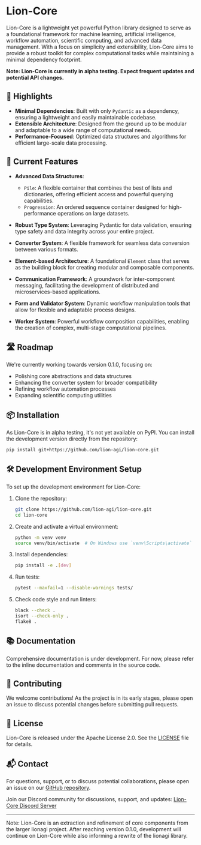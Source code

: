 # Lion-Core

Lion-Core is a lightweight yet powerful Python library designed to serve as a foundational framework for machine learning, artificial intelligence, workflow automation, scientific computing, and advanced data management. With a focus on simplicity and extensibility, Lion-Core aims to provide a robust toolkit for complex computational tasks while maintaining a minimal dependency footprint.

**Note: Lion-Core is currently in alpha testing. Expect frequent updates and potential API changes.**

## 🌟 Highlights

- **Minimal Dependencies**: Built with only `Pydantic` as a dependency, ensuring a lightweight and easily maintainable codebase.
- **Extensible Architecture**: Designed from the ground up to be modular and adaptable to a wide range of computational needs.
- **Performance-Focused**: Optimized data structures and algorithms for efficient large-scale data processing.

## 🚀 Current Features

- **Advanced Data Structures**:
  - `Pile`: A flexible container that combines the best of lists and dictionaries, offering efficient access and powerful querying capabilities.
  - `Progression`: An ordered sequence container designed for high-performance operations on large datasets.

- **Robust Type System**: Leveraging Pydantic for data validation, ensuring type safety and data integrity across your entire project.

- **Converter System**: A flexible framework for seamless data conversion between various formats.

- **Element-based Architecture**: A foundational `Element` class that serves as the building block for creating modular and composable components.

- **Communication Framework**: A groundwork for inter-component messaging, facilitating the development of distributed and microservices-based applications.

- **Form and Validator System**: Dynamic workflow manipulation tools that allow for flexible and adaptable process designs.

- **Worker System**: Powerful workflow composition capabilities, enabling the creation of complex, multi-stage computational pipelines.

## 🛣️ Roadmap

We're currently working towards version 0.1.0, focusing on:

- Polishing core abstractions and data structures
- Enhancing the converter system for broader compatibility
- Refining workflow automation processes
- Expanding scientific computing utilities

## 📦 Installation

As Lion-Core is in alpha testing, it's not yet available on PyPI. You can install the development version directly from the repository:

```bash
pip install git+https://github.com/lion-agi/lion-core.git
```

## 🛠️ Development Environment Setup

To set up the development environment for Lion-Core:

1. Clone the repository:
    ```bash
    git clone https://github.com/lion-agi/lion-core.git
    cd lion-core
    ```

2. Create and activate a virtual environment:
    ```bash
    python -m venv venv
    source venv/bin/activate  # On Windows use `venv\Scripts\activate`
    ```

3. Install dependencies:
    ```bash
    pip install -e .[dev]
    ```

4. Run tests:
    ```bash
    pytest --maxfail=1 --disable-warnings tests/
    ```

5. Check code style and run linters:
    ```bash
    black --check .
    isort --check-only .
    flake8 .
    ```

## 📚 Documentation

Comprehensive documentation is under development. For now, please refer to the inline documentation and comments in the source code.

## 🤝 Contributing

We welcome contributions! As the project is in its early stages, please open an issue to discuss potential changes before submitting pull requests.

## 📄 License

Lion-Core is released under the Apache License 2.0. See the [LICENSE](LICENSE) file for details.

## 📬 Contact

For questions, support, or to discuss potential collaborations, please open an issue on our [GitHub repository](https://github.com/lion-agi/lion-core/issues).

Join our Discord community for discussions, support, and updates: [Lion-Core Discord Server](https://discord.gg/JDj9ENhUE8)

---

Note: Lion-Core is an extraction and refinement of core components from the larger lionagi project. After reaching version 0.1.0, development will continue on Lion-Core while also informing a rewrite of the lionagi library.
